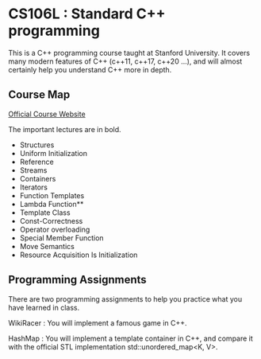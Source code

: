 # CS106L : Standard C++ programming

This is a C++ programming course taught at Stanford University. It covers many modern features of C++  (c++11, c++17, c++20 ...), and will almost certainly help you understand C++ more in depth.

## Course Map

[Official Course Website](http://web.stanford.edu/class/cs106l/)

The important lectures are in bold. 

- Structures
- Uniform Initialization
- Reference
- Streams
- Containers
- Iterators
- Function Templates
- Lambda Function**
- Template Class
- Const-Correctness
- Operator overloading
- Special Member Function
- Move Semantics
- Resource Acquisition Is Initialization

## Programming Assignments

There are two programming assignments to help you practice what you have learned in class.

WikiRacer : You will implement a famous game in C++. 

HashMap : You will implement a template container in C++, and compare it with the official STL implementation std::unordered_map<K, V>.
